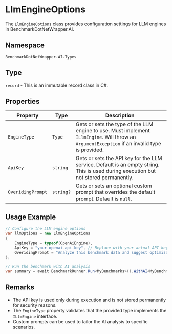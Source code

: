 # LlmEngineOptions

The `LlmEngineOptions` class provides configuration settings for LLM engines in BenchmarkDotNetWrapper.AI.

## Namespace

`BenchmarkDotNetWrapper.AI.Types`

## Type

`record` - This is an immutable record class in C#.

## Properties

| Property | Type | Description |
|----------|------|-------------|
| `EngineType` | `Type` | Gets or sets the type of the LLM engine to use. Must implement `ILlmEngine`. Will throw an `ArgumentException` if an invalid type is provided. |
| `ApiKey` | `string` | Gets or sets the API key for the LLM service. Default is an empty string. This is used during execution but not stored permanently. |
| `OveridingPrompt` | `string?` | Gets or sets an optional custom prompt that overrides the default prompt. Default is `null`. |

## Usage Example

```csharp
// Configure the LLM engine options
var llmOptions = new LlmEngineOptions
{
    EngineType = typeof(OpenAiEngine),
    ApiKey = "your-openai-api-key", // Replace with your actual API key
    OveridingPrompt = "Analyze this benchmark data and suggest optimizations"
};

// Run the benchmark with AI analysis
var summary = await BenchmarkRunner.Run<MyBenchmarks>().WithAI<MyBenchmarks>(llmOptions);
```

## Remarks

- The API key is used only during execution and is not stored permanently for security reasons.
- The `EngineType` property validates that the provided type implements the `ILlmEngine` interface.
- Custom prompts can be used to tailor the AI analysis to specific scenarios. 